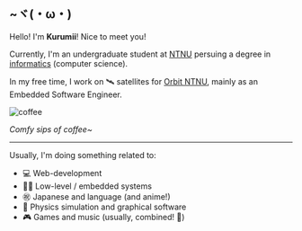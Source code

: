 ## ~ヾ(・ω・) 
Hello! I'm **Kurumii**! Nice to meet you! 

Currently, I'm an undergraduate student at [NTNU](https://www.ntnu.edu/) persuing a degree in [informatics](https://en.wikipedia.org/wiki/Informatics#:~:text=Accordingly%2C%20universities%20in%20continental%20Europe%20usually%20translate%20%22informatics%22%20as%20computer%20science%2C%20or%20sometimes%20information%20and%20computer%20science%2C%20although%20technical%20universities%20may%20translate%20it%20as%20computer%20science%20%26%20engineering.) (computer science).

In my free time, I work on 🛰️ satellites for [Orbit NTNU](https://orbitntnu.com), mainly as an Embedded Software Engineer.

![coffee](https://user-images.githubusercontent.com/15821339/188270649-4822f974-3eae-4769-bbf5-6e8006b4fe93.gif)

*Comfy sips of coffee~*

----

Usually, I'm doing something related to:
- 💻 Web-development
- 👨‍🔬 Low-level / embedded systems
- ㊗️ Japanese and language (and anime!)
- 🚀 Physics simulation and graphical software
- 🎮 Games and music (usually, combined! 🥁)
